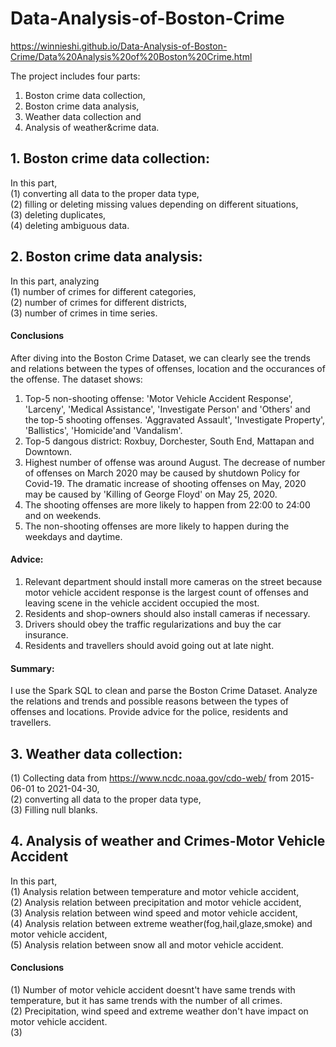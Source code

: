 # Data-Analysis-of-Boston-Crime
https://winnieshi.github.io/Data-Analysis-of-Boston-Crime/Data%20Analysis%20of%20Boston%20Crime.html

The project includes four parts: 
1. Boston crime data collection, 
2. Boston crime data analysis, 
3. Weather data collection and 
4. Analysis of weather&crime data. 

## 1. Boston crime data collection:
In this part,   
(1) converting all data to the proper data type,   
(2) filling or deleting missing values depending on different situations,  
(3) deleting duplicates,  
(4) deleting ambiguous data.  

## 2. Boston crime data analysis:
In this part, analyzing   
(1) number of crimes for different categories,  
(2) number of crimes for different districts,  
(3) number of crimes in time series.  
#### Conclusions
After diving into the Boston Crime Dataset, we can clearly see the trends and relations between the types of offenses, location and the occurances of the offense. The dataset shows:  
1. Top-5 non-shooting offense: 'Motor Vehicle Accident Response', 'Larceny', 'Medical Assistance', 'Investigate Person' and 'Others' and the top-5 shooting offenses.  'Aggravated Assault', 'Investigate Property', 'Ballistics', 'Homicide'and 'Vandalism'.  
2. Top-5 dangous district: Roxbuy, Dorchester, South End, Mattapan and Downtown.  
3. Highest number of offense was around August. The decrease of number of offenses on March 2020 may be caused by shutdown Policy for Covid-19. The dramatic increase of shooting offenses on May, 2020 may be caused by 'Killing of George Floyd' on May 25, 2020.    
2. The shooting offenses are more likely to happen from 22:00 to 24:00 and on weekends. 
3. The non-shooting offenses are more likely to happen during the weekdays and daytime. 
#### Advice:  
1. Relevant department should install more cameras on the street because motor vehicle accident response is the largest count of offenses and leaving scene in the vehicle accident occupied the most.  
2. Residents and shop-owners should also install cameras if necessary.   
3. Drivers should obey the traffic regularizations and buy the car insurance.  
4. Residents and travellers should avoid going out at late night.  
#### Summary:  
I use the Spark SQL to clean and parse the Boston Crime Dataset. Analyze the relations and trends and possible reasons between the types of offenses and locations. Provide advice for the police, residents and travellers.   

## 3. Weather data collection:  
(1) Collecting data from https://www.ncdc.noaa.gov/cdo-web/ from 2015-06-01 to 2021-04-30,  
(2) converting all data to the proper data type,  
(3) Filling null blanks.  
## 4. Analysis of weather and Crimes-Motor Vehicle Accident  
In this part,  
(1) Analysis relation between temperature and motor vehicle accident,  
(2) Analysis relation between precipitation and motor vehicle accident,  
(3) Analysis relation between wind speed and motor vehicle accident,  
(4) Analysis relation between extreme weather(fog,hail,glaze,smoke) and motor vehicle accident,  
(5) Analysis relation between snow all and motor vehicle accident.  
#### Conclusions  
(1) Number of motor vehicle accident doesnt't have same trends with temperature, but it has same trends with the number of all crimes.  
(2) Precipitation, wind speed and extreme weather don't have impact on motor vehicle accident.  
(3) 
